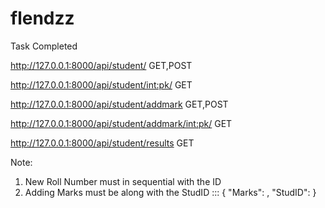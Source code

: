 # flendzz
Task Completed

http://127.0.0.1:8000/api/student/
GET,POST

http://127.0.0.1:8000/api/student/int:pk/
GET

http://127.0.0.1:8000/api/student/addmark
GET,POST


http://127.0.0.1:8000/api/student/addmark/int:pk/
GET

http://127.0.0.1:8000/api/student/results
GET

Note:

1. New Roll Number must in sequential with the ID
2. Adding Marks must be along with the StudID ::: { "Marks": , "StudID": }
